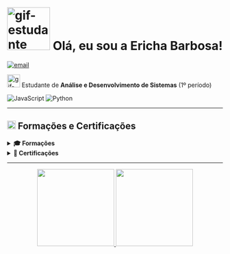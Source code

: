 #  <img src="https://i.pinimg.com/originals/64/f2/4a/64f24a2aec624ffb36ece56bda58d9ce.gif" alt="gif-estudante" width="100"/> Olá, eu sou a Ericha Barbosa!
 
  [![email](https://img.shields.io/badge/Email-D14836?logo=gmail&logoColor=white)](mailto:erichataina@gmail.com) 
  
  <img src="https://i.pinimg.com/originals/fd/7e/ea/fd7eead885ce1f0bba7cb2df6e3bf5c5.gif" alt="gif-estudante" width="30"/>  Estudante de **Análise e Desenvolvimento de Sistemas** (1º período)

![JavaScript](https://img.shields.io/badge/javascript-%23323330.svg?style=flat&logo=javascript&logoColor=%23F7DF1E) ![Python](https://img.shields.io/badge/python-3670A0?style=flat&logo=python&logoColor=ffdd54) 

---

##  <img src="https://i.pinimg.com/originals/03/78/f0/0378f01f2ace7b84bf01c7bb28b50df1.gif" alt="gif-estudante" width="20"/> Formações e Certificações

<details>
  <summary><strong>🎓 Formações</strong></summary>

- **Técnico em Redes de computadores**  
  _Escola Tec. Estadual Professor Lucilo Ávila Pessoa. • 2020 — 2022 • Recife/PE_  
  **Destaques:** Monitora do Laboratório de Informática
</details>

<details>
  <summary><strong>🏅 Certificações</strong></summary>
</details>

---

<div align="center">
  <a href="https://github.com/etsvb">
  <img height="180em" src="https://github-readme-stats.vercel.app/api?username=etsvb&theme=react&hide_border=false&include_all_commits=false&count_private=false"/>
  <img height="180em" src="https://github-readme-stats.vercel.app/api/top-langs/?username=etsvb&theme=react&hide_border=false&include_all_commits=false&count_private=false&layout=compact"/>
</div>
